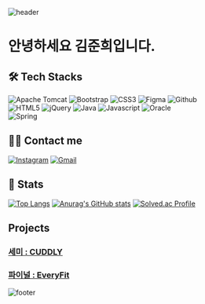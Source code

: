 ![header](https://capsule-render.vercel.app/api?type=wave&color=auto&height=300&section=header&text=Jelo7&fontSize=90)

# 안녕하세요 김준희입니다.

## 🛠️ Tech Stacks

![Apache Tomcat](https://img.shields.io/badge/Apache%20Tomcat-F8DC75?style=for-the-badge&logo=Apache%20Tomcat&logoColor=white)
![Bootstrap](https://img.shields.io/badge/Bootstrap-7952B3?style=for-the-badge&logo=Bootstrap&logoColor=white)
![CSS3](https://img.shields.io/badge/CSS3-1572B6?style=for-the-badge&logo=CSS3&logoColor=white)
![Figma](https://img.shields.io/badge/Figma-F24E1E?style=for-the-badge&logo=Figma&logoColor=white)
![Github](https://img.shields.io/badge/Github-181717?style=for-the-badge&logo=Github&logoColor=white)
<br/>
![HTML5](https://img.shields.io/badge/HTML5-E34F26?style=for-the-badge&logo=HTML5&logoColor=white)
![jQuery](https://img.shields.io/badge/jQuery-0769AD?style=for-the-badge&logo=jQuery&logoColor=white)
![Java](https://img.shields.io/badge/Java-007396?style=for-the-badge&logo=Java&logoColor=white)
![Javascript](https://img.shields.io/badge/Javascript-F7DF1E?style=for-the-badge&logo=Javascript&logoColor=white)
![Oracle](https://img.shields.io/badge/Oracle-F80000?style=for-the-badge&logo=Oracle&logoColor=white)
<br/>
![Spring](https://img.shields.io/badge/Spring-6DB33F?style=for-the-badge&logo=Spring&logoColor=white)

## 🧑‍💻 Contact me

[![Instagram](https://img.shields.io/badge/Instagram-E4405F?style=for-the-badge&logo=Instagram&logoColor=white)](https://www.instagram.com/_jelo7/)
[![Gmail](https://img.shields.io/badge/Gmail-EA4335?style=for-the-badge&logo=Gmail&logoColor=white)](mailto:junheef1@gmail.com)

## 🏅 Stats

[![Top Langs](https://github-readme-stats.vercel.app/api/top-langs/?username=Jelo777)](https://github.com/anuraghazra/github-readme-stats)
[![Anurag's GitHub stats](https://github-readme-stats.vercel.app/api?username=Jelo777)](https://github.com/anuraghazra/github-readme-stats)
[![Solved.ac Profile](http://mazassumnida.wtf/api/v2/generate_badge?boj=junheef4)](https://solved.ac/junheef4/)

## Projects
### [세미 : CUDDLY](https://github.com/Jelo777/kh12-semi-cuddly)
### [파이널 : EveryFit](https://github.com/tpfkalrrltk/KH12-Final-4Jo)


![footer](https://capsule-render.vercel.app/api?type=wave&color=auto&height=300&section=footer)
